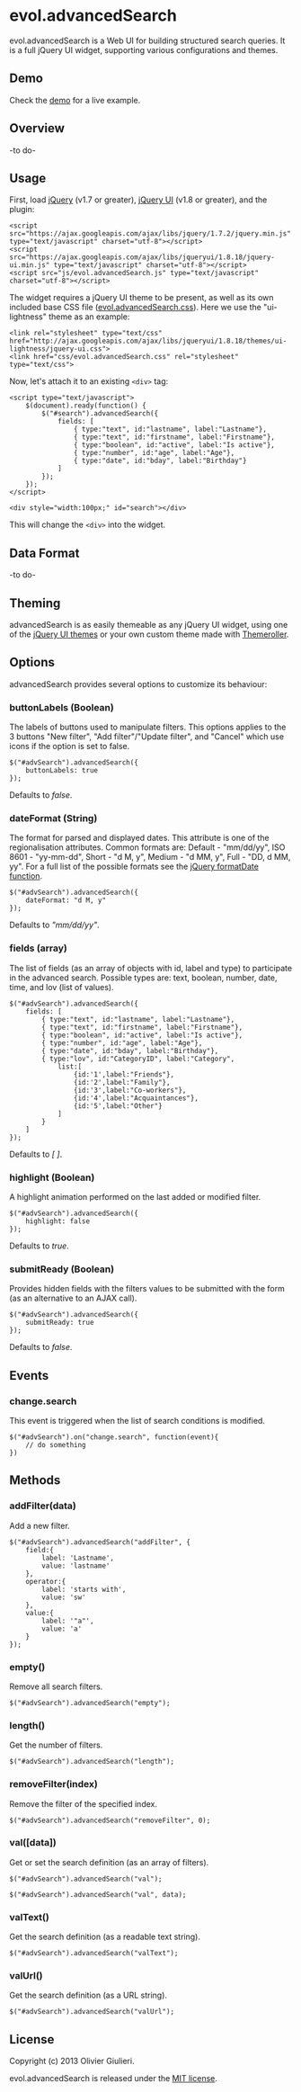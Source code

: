 # evol.advancedSearch

evol.advancedSearch is a Web UI for building structured search queries. 
It is a full jQuery UI widget, supporting various configurations and themes.

## Demo

Check the [demo](http://evoluteur.github.com/advancedSearch/index.html) for a live example.

## Overview
-to do-

## Usage

First, load [jQuery](http://jquery.com/) (v1.7 or greater), [jQuery UI](http://jqueryui.com/) (v1.8 or greater), and the plugin:

    <script src="https://ajax.googleapis.com/ajax/libs/jquery/1.7.2/jquery.min.js" type="text/javascript" charset="utf-8"></script>
    <script src="https://ajax.googleapis.com/ajax/libs/jqueryui/1.8.18/jquery-ui.min.js" type="text/javascript" charset="utf-8"></script>
    <script src="js/evol.advancedSearch.js" type="text/javascript" charset="utf-8"></script>

The widget requires a jQuery UI theme to be present, as well as its own included base CSS file ([evol.advancedSearch.css](http://github.com/evoluteur/advancedSearch/raw/master/css/evol.advancedSearch.css)). Here we use the "ui-lightness" theme as an example:

    <link rel="stylesheet" type="text/css" href="http://ajax.googleapis.com/ajax/libs/jqueryui/1.8.18/themes/ui-lightness/jquery-ui.css">
    <link href="css/evol.advancedSearch.css" rel="stylesheet" type="text/css">

Now, let's attach it to an existing `<div>` tag:

    <script type="text/javascript">
        $(document).ready(function() {
			$("#search").advancedSearch({
			    fields: [
			        { type:"text", id:"lastname", label:"Lastname"},
			        { type:"text", id:"firstname", label:"Firstname"},
			        { type:"boolean", id:"active", label:"Is active"},
			        { type:"number", id:"age", label:"Age"},
			        { type:"date", id:"bday", label:"Birthday"}         
			    ]
			});
        });
    </script>

    <div style="width:100px;" id="search"></div>

This will change the `<div>` into the widget.


## Data Format
-to do-

## Theming

advancedSearch is as easily themeable as any jQuery UI widget, using one of the [jQuery UI themes](http://jqueryui.com/themeroller/#themeGallery) or your own custom theme made with [Themeroller](http://jqueryui.com/themeroller/).

## Options

advancedSearch provides several options to customize its behaviour:

### buttonLabels (Boolean)

The labels of buttons used to manipulate filters. This options applies to the 3 buttons "New filter", "Add filter"/"Update filter", and "Cancel" which use icons if the option is set to false.

    $("#advSearch").advancedSearch({
        buttonLabels: true
    });

Defaults to *false*.

### dateFormat (String)

The format for parsed and displayed dates. This attribute is one of the regionalisation attributes. 
Common formats are: Default - "mm/dd/yy", ISO 8601 - "yy-mm-dd", Short - "d M, y", Medium - "d MM, y", Full - "DD, d MM, yy". For a full list of the possible formats see the [jQuery formatDate function](http://docs.jquery.com/UI/Datepicker/formatDate).

    $("#advSearch").advancedSearch({
        dateFormat: "d M, y"
    });

Defaults to *"mm/dd/yy"*.

### fields (array)

The list of fields (as an array of objects with id, label and type) to participate in the advanced search. Possible types are: text, boolean, number, date, time, and lov (list of values).

    $("#advSearch").advancedSearch({
        fields: [
			{ type:"text", id:"lastname", label:"Lastname"},
			{ type:"text", id:"firstname", label:"Firstname"},
			{ type:"boolean", id:"active", label:"Is active"},
			{ type:"number", id:"age", label:"Age"},
			{ type:"date", id:"bday", label:"Birthday"},
			{ type:"lov", id:"CategoryID", label:"Category", 
                list:[
			        {id:'1',label:"Friends"},
			        {id:'2',label:"Family"},
			        {id:'3',label:"Co-workers"},
			        {id:'4',label:"Acquaintances"},
			        {id:'5',label:"Other"}
			    ]
			}			
		]
    });

Defaults to *[ ]*.

### highlight (Boolean)

A highlight animation performed on the last added or modified filter.

    $("#advSearch").advancedSearch({
        highlight: false
    });

Defaults to *true*.

### submitReady (Boolean)

Provides hidden fields with the filters values to be submitted with the form (as an alternative to an AJAX call).

    $("#advSearch").advancedSearch({
        submitReady: true
    });

Defaults to *false*.

## Events

### change.search

This event is triggered when the list of search conditions is modified.

    $("#advSearch").on("change.search", function(event){
        // do something
    })

## Methods

### addFilter(data)
Add a new filter.

    $("#advSearch").advancedSearch("addFilter", {
        field:{
			label: 'Lastname',
			value: 'lastname'
        },
        operator:{
			label: 'starts with',
			value: 'sw'
        }, 
        value:{
			label: '"a"',
			value: 'a'
        }
    });

### empty()
Remove all search filters.

    $("#advSearch").advancedSearch("empty");

### length()
Get the number of filters.

    $("#advSearch").advancedSearch("length");

### removeFilter(index)
Remove the filter of the specified index.

    $("#advSearch").advancedSearch("removeFilter", 0);

### val([data])
Get or set the search definition (as an array of filters).

    $("#advSearch").advancedSearch("val");

    $("#advSearch").advancedSearch("val", data);

### valText()
Get the search definition (as a readable text string).

    $("#advSearch").advancedSearch("valText");

### valUrl()
Get the search definition (as a URL string).

    $("#advSearch").advancedSearch("valUrl");



## License

Copyright (c) 2013 Olivier Giulieri.

evol.advancedSearch is released under the [MIT license](http://github.com/evoluteur/advancedSearch/raw/master/LICENSE.md).

